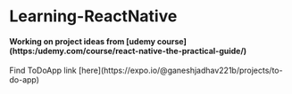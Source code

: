 # Learning-ReactNative
<h4>Working on project ideas from [udemy course](https:/udemy.com/course/react-native-the-practical-guide/)</h4>
Find ToDoApp link [here](https://expo.io/@ganeshjadhav221b/projects/to-do-app) 
